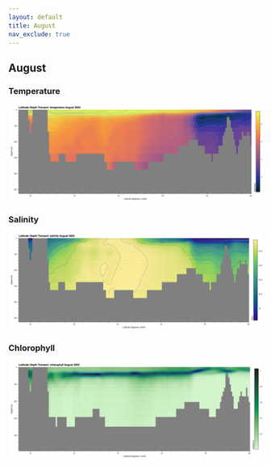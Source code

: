 ```yaml
---
layout: default
title: August
nav_exclude: true
---
```


## August

### Temperature
![August Temperature](cmems_mod_arc_phy_anfc_6km_detided_P1M-m/2023/August/thetao.png)

### Salinity
![August Salinity](cmems_mod_arc_phy_anfc_6km_detided_P1M-m/2023/August/so.png)

### Chlorophyll
![August Chlorophyll](cmems_mod_arc_bgc_anfc_ecosmo_P1M-m/2023/August/chl.png)